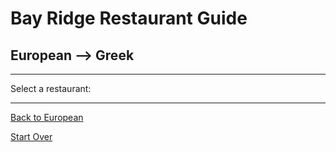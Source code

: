 # Bay Ridge Restaurant Guide
## European --> Greek

---

Select a restaurant:
[]()

[]()

---

[Back to European](..)

[Start Over](../home.md)
